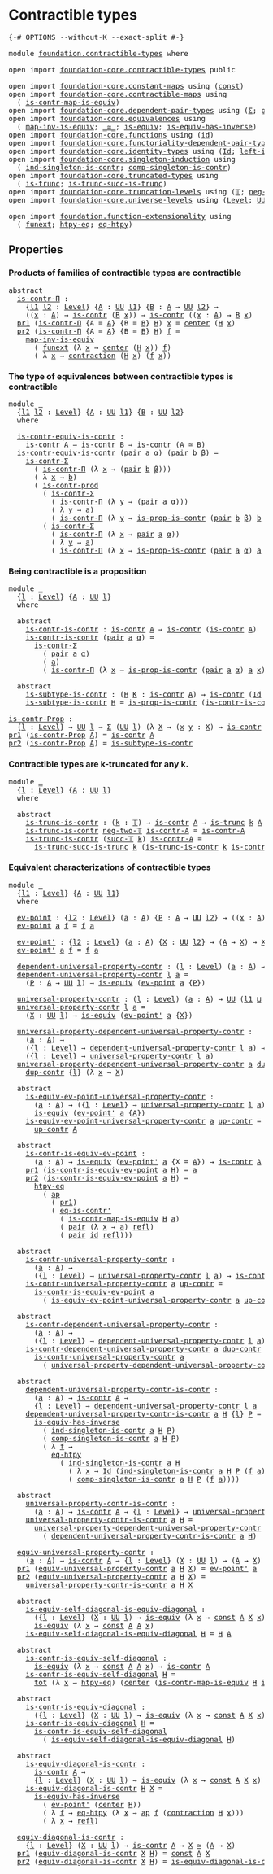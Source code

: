 # Contractible types

<pre class="Agda"><a id="31" class="Symbol">{-#</a> <a id="35" class="Keyword">OPTIONS</a> <a id="43" class="Pragma">--without-K</a> <a id="55" class="Pragma">--exact-split</a> <a id="69" class="Symbol">#-}</a>

<a id="74" class="Keyword">module</a> <a id="81" href="foundation.contractible-types.html" class="Module">foundation.contractible-types</a> <a id="111" class="Keyword">where</a>

<a id="118" class="Keyword">open</a> <a id="123" class="Keyword">import</a> <a id="130" href="foundation-core.contractible-types.html" class="Module">foundation-core.contractible-types</a> <a id="165" class="Keyword">public</a>

<a id="173" class="Keyword">open</a> <a id="178" class="Keyword">import</a> <a id="185" href="foundation-core.constant-maps.html" class="Module">foundation-core.constant-maps</a> <a id="215" class="Keyword">using</a> <a id="221" class="Symbol">(</a><a id="222" href="foundation-core.constant-maps.html#203" class="Function">const</a><a id="227" class="Symbol">)</a>
<a id="229" class="Keyword">open</a> <a id="234" class="Keyword">import</a> <a id="241" href="foundation-core.contractible-maps.html" class="Module">foundation-core.contractible-maps</a> <a id="275" class="Keyword">using</a>
  <a id="283" class="Symbol">(</a> <a id="285" href="foundation-core.contractible-maps.html#3850" class="Function">is-contr-map-is-equiv</a><a id="306" class="Symbol">)</a>
<a id="308" class="Keyword">open</a> <a id="313" class="Keyword">import</a> <a id="320" href="foundation-core.dependent-pair-types.html" class="Module">foundation-core.dependent-pair-types</a> <a id="357" class="Keyword">using</a> <a id="363" class="Symbol">(</a><a id="364" href="foundation-core.dependent-pair-types.html#502" class="Record">Σ</a><a id="365" class="Symbol">;</a> <a id="367" href="foundation-core.dependent-pair-types.html#575" class="InductiveConstructor">pair</a><a id="371" class="Symbol">;</a> <a id="373" href="foundation-core.dependent-pair-types.html#592" class="Field">pr1</a><a id="376" class="Symbol">;</a> <a id="378" href="foundation-core.dependent-pair-types.html#604" class="Field">pr2</a><a id="381" class="Symbol">)</a>
<a id="383" class="Keyword">open</a> <a id="388" class="Keyword">import</a> <a id="395" href="foundation-core.equivalences.html" class="Module">foundation-core.equivalences</a> <a id="424" class="Keyword">using</a>
  <a id="432" class="Symbol">(</a> <a id="434" href="foundation-core.equivalences.html#4173" class="Function">map-inv-is-equiv</a><a id="450" class="Symbol">;</a> <a id="452" href="foundation-core.equivalences.html#1607" class="Function Operator">_≃_</a><a id="455" class="Symbol">;</a> <a id="457" href="foundation-core.equivalences.html#1542" class="Function">is-equiv</a><a id="465" class="Symbol">;</a> <a id="467" href="foundation-core.equivalences.html#2999" class="Function">is-equiv-has-inverse</a><a id="487" class="Symbol">)</a>
<a id="489" class="Keyword">open</a> <a id="494" class="Keyword">import</a> <a id="501" href="foundation-core.functions.html" class="Module">foundation-core.functions</a> <a id="527" class="Keyword">using</a> <a id="533" class="Symbol">(</a><a id="534" href="foundation-core.functions.html#309" class="Function">id</a><a id="536" class="Symbol">)</a>
<a id="538" class="Keyword">open</a> <a id="543" class="Keyword">import</a> <a id="550" href="foundation-core.functoriality-dependent-pair-types.html" class="Module">foundation-core.functoriality-dependent-pair-types</a> <a id="601" class="Keyword">using</a> <a id="607" class="Symbol">(</a><a id="608" href="foundation-core.functoriality-dependent-pair-types.html#1881" class="Function">tot</a><a id="611" class="Symbol">)</a>
<a id="613" class="Keyword">open</a> <a id="618" class="Keyword">import</a> <a id="625" href="foundation-core.identity-types.html" class="Module">foundation-core.identity-types</a> <a id="656" class="Keyword">using</a> <a id="662" class="Symbol">(</a><a id="663" href="foundation-core.identity-types.html#641" class="Datatype">Id</a><a id="665" class="Symbol">;</a> <a id="667" href="foundation-core.identity-types.html#1995" class="Function">left-inv</a><a id="675" class="Symbol">;</a> <a id="677" href="foundation-core.identity-types.html#694" class="InductiveConstructor">refl</a><a id="681" class="Symbol">;</a> <a id="683" href="foundation-core.identity-types.html#2853" class="Function">ap</a><a id="685" class="Symbol">)</a>
<a id="687" class="Keyword">open</a> <a id="692" class="Keyword">import</a> <a id="699" href="foundation-core.singleton-induction.html" class="Module">foundation-core.singleton-induction</a> <a id="735" class="Keyword">using</a>
  <a id="743" class="Symbol">(</a> <a id="745" href="foundation-core.singleton-induction.html#1505" class="Function">ind-singleton-is-contr</a><a id="767" class="Symbol">;</a> <a id="769" href="foundation-core.singleton-induction.html#1760" class="Function">comp-singleton-is-contr</a><a id="792" class="Symbol">)</a>
<a id="794" class="Keyword">open</a> <a id="799" class="Keyword">import</a> <a id="806" href="foundation-core.truncated-types.html" class="Module">foundation-core.truncated-types</a> <a id="838" class="Keyword">using</a>
  <a id="846" class="Symbol">(</a> <a id="848" href="foundation-core.truncated-types.html#1466" class="Function">is-trunc</a><a id="856" class="Symbol">;</a> <a id="858" href="foundation-core.truncated-types.html#2126" class="Function">is-trunc-succ-is-trunc</a><a id="880" class="Symbol">)</a>
<a id="882" class="Keyword">open</a> <a id="887" class="Keyword">import</a> <a id="894" href="foundation-core.truncation-levels.html" class="Module">foundation-core.truncation-levels</a> <a id="928" class="Keyword">using</a> <a id="934" class="Symbol">(</a><a id="935" href="foundation-core.truncation-levels.html#382" class="Datatype">𝕋</a><a id="936" class="Symbol">;</a> <a id="938" href="foundation-core.truncation-levels.html#403" class="InductiveConstructor">neg-two-𝕋</a><a id="947" class="Symbol">;</a> <a id="949" href="foundation-core.truncation-levels.html#419" class="InductiveConstructor">succ-𝕋</a><a id="955" class="Symbol">)</a>
<a id="957" class="Keyword">open</a> <a id="962" class="Keyword">import</a> <a id="969" href="foundation-core.universe-levels.html" class="Module">foundation-core.universe-levels</a> <a id="1001" class="Keyword">using</a> <a id="1007" class="Symbol">(</a><a id="1008" href="Agda.Primitive.html#597" class="Postulate">Level</a><a id="1013" class="Symbol">;</a> <a id="1015" href="foundation-core.universe-levels.html#222" class="Primitive">UU</a><a id="1017" class="Symbol">;</a> <a id="1019" href="Agda.Primitive.html#810" class="Primitive Operator">_⊔_</a><a id="1022" class="Symbol">;</a> <a id="1024" href="Agda.Primitive.html#780" class="Primitive">lsuc</a><a id="1028" class="Symbol">)</a>

<a id="1031" class="Keyword">open</a> <a id="1036" class="Keyword">import</a> <a id="1043" href="foundation.function-extensionality.html" class="Module">foundation.function-extensionality</a> <a id="1078" class="Keyword">using</a>
  <a id="1086" class="Symbol">(</a> <a id="1088" href="foundation.function-extensionality.html#1240" class="Postulate">funext</a><a id="1094" class="Symbol">;</a> <a id="1096" href="foundation.function-extensionality.html#946" class="Function">htpy-eq</a><a id="1103" class="Symbol">;</a> <a id="1105" href="foundation.function-extensionality.html#1446" class="Function">eq-htpy</a><a id="1112" class="Symbol">)</a>
</pre>
## Properties

### Products of families of contractible types are contractible

<pre class="Agda"><a id="1207" class="Keyword">abstract</a>
  <a id="is-contr-Π"></a><a id="1218" href="foundation.contractible-types.html#1218" class="Function">is-contr-Π</a> <a id="1229" class="Symbol">:</a>
    <a id="1235" class="Symbol">{</a><a id="1236" href="foundation.contractible-types.html#1236" class="Bound">l1</a> <a id="1239" href="foundation.contractible-types.html#1239" class="Bound">l2</a> <a id="1242" class="Symbol">:</a> <a id="1244" href="Agda.Primitive.html#597" class="Postulate">Level</a><a id="1249" class="Symbol">}</a> <a id="1251" class="Symbol">{</a><a id="1252" href="foundation.contractible-types.html#1252" class="Bound">A</a> <a id="1254" class="Symbol">:</a> <a id="1256" href="foundation-core.universe-levels.html#222" class="Primitive">UU</a> <a id="1259" href="foundation.contractible-types.html#1236" class="Bound">l1</a><a id="1261" class="Symbol">}</a> <a id="1263" class="Symbol">{</a><a id="1264" href="foundation.contractible-types.html#1264" class="Bound">B</a> <a id="1266" class="Symbol">:</a> <a id="1268" href="foundation.contractible-types.html#1252" class="Bound">A</a> <a id="1270" class="Symbol">→</a> <a id="1272" href="foundation-core.universe-levels.html#222" class="Primitive">UU</a> <a id="1275" href="foundation.contractible-types.html#1239" class="Bound">l2</a><a id="1277" class="Symbol">}</a> <a id="1279" class="Symbol">→</a>
    <a id="1285" class="Symbol">((</a><a id="1287" href="foundation.contractible-types.html#1287" class="Bound">x</a> <a id="1289" class="Symbol">:</a> <a id="1291" href="foundation.contractible-types.html#1252" class="Bound">A</a><a id="1292" class="Symbol">)</a> <a id="1294" class="Symbol">→</a> <a id="1296" href="foundation-core.contractible-types.html#925" class="Function">is-contr</a> <a id="1305" class="Symbol">(</a><a id="1306" href="foundation.contractible-types.html#1264" class="Bound">B</a> <a id="1308" href="foundation.contractible-types.html#1287" class="Bound">x</a><a id="1309" class="Symbol">))</a> <a id="1312" class="Symbol">→</a> <a id="1314" href="foundation-core.contractible-types.html#925" class="Function">is-contr</a> <a id="1323" class="Symbol">((</a><a id="1325" href="foundation.contractible-types.html#1325" class="Bound">x</a> <a id="1327" class="Symbol">:</a> <a id="1329" href="foundation.contractible-types.html#1252" class="Bound">A</a><a id="1330" class="Symbol">)</a> <a id="1332" class="Symbol">→</a> <a id="1334" href="foundation.contractible-types.html#1264" class="Bound">B</a> <a id="1336" href="foundation.contractible-types.html#1325" class="Bound">x</a><a id="1337" class="Symbol">)</a>
  <a id="1341" href="foundation-core.dependent-pair-types.html#592" class="Field">pr1</a> <a id="1345" class="Symbol">(</a><a id="1346" href="foundation.contractible-types.html#1218" class="Function">is-contr-Π</a> <a id="1357" class="Symbol">{</a><a id="1358" class="Argument">A</a> <a id="1360" class="Symbol">=</a> <a id="1362" href="foundation.contractible-types.html#1362" class="Bound">A</a><a id="1363" class="Symbol">}</a> <a id="1365" class="Symbol">{</a><a id="1366" class="Argument">B</a> <a id="1368" class="Symbol">=</a> <a id="1370" href="foundation.contractible-types.html#1370" class="Bound">B</a><a id="1371" class="Symbol">}</a> <a id="1373" href="foundation.contractible-types.html#1373" class="Bound">H</a><a id="1374" class="Symbol">)</a> <a id="1376" href="foundation.contractible-types.html#1376" class="Bound">x</a> <a id="1378" class="Symbol">=</a> <a id="1380" href="foundation-core.contractible-types.html#1018" class="Function">center</a> <a id="1387" class="Symbol">(</a><a id="1388" href="foundation.contractible-types.html#1373" class="Bound">H</a> <a id="1390" href="foundation.contractible-types.html#1376" class="Bound">x</a><a id="1391" class="Symbol">)</a>
  <a id="1395" href="foundation-core.dependent-pair-types.html#604" class="Field">pr2</a> <a id="1399" class="Symbol">(</a><a id="1400" href="foundation.contractible-types.html#1218" class="Function">is-contr-Π</a> <a id="1411" class="Symbol">{</a><a id="1412" class="Argument">A</a> <a id="1414" class="Symbol">=</a> <a id="1416" href="foundation.contractible-types.html#1416" class="Bound">A</a><a id="1417" class="Symbol">}</a> <a id="1419" class="Symbol">{</a><a id="1420" class="Argument">B</a> <a id="1422" class="Symbol">=</a> <a id="1424" href="foundation.contractible-types.html#1424" class="Bound">B</a><a id="1425" class="Symbol">}</a> <a id="1427" href="foundation.contractible-types.html#1427" class="Bound">H</a><a id="1428" class="Symbol">)</a> <a id="1430" href="foundation.contractible-types.html#1430" class="Bound">f</a> <a id="1432" class="Symbol">=</a>
    <a id="1438" href="foundation-core.equivalences.html#4173" class="Function">map-inv-is-equiv</a>
      <a id="1461" class="Symbol">(</a> <a id="1463" href="foundation.function-extensionality.html#1240" class="Postulate">funext</a> <a id="1470" class="Symbol">(λ</a> <a id="1473" href="foundation.contractible-types.html#1473" class="Bound">x</a> <a id="1475" class="Symbol">→</a> <a id="1477" href="foundation-core.contractible-types.html#1018" class="Function">center</a> <a id="1484" class="Symbol">(</a><a id="1485" href="foundation.contractible-types.html#1427" class="Bound">H</a> <a id="1487" href="foundation.contractible-types.html#1473" class="Bound">x</a><a id="1488" class="Symbol">))</a> <a id="1491" href="foundation.contractible-types.html#1430" class="Bound">f</a><a id="1492" class="Symbol">)</a>
      <a id="1500" class="Symbol">(</a> <a id="1502" class="Symbol">λ</a> <a id="1504" href="foundation.contractible-types.html#1504" class="Bound">x</a> <a id="1506" class="Symbol">→</a> <a id="1508" href="foundation-core.contractible-types.html#1360" class="Function">contraction</a> <a id="1520" class="Symbol">(</a><a id="1521" href="foundation.contractible-types.html#1427" class="Bound">H</a> <a id="1523" href="foundation.contractible-types.html#1504" class="Bound">x</a><a id="1524" class="Symbol">)</a> <a id="1526" class="Symbol">(</a><a id="1527" href="foundation.contractible-types.html#1430" class="Bound">f</a> <a id="1529" href="foundation.contractible-types.html#1504" class="Bound">x</a><a id="1530" class="Symbol">))</a>
</pre>
### The type of equivalences between contractible types is contractible

<pre class="Agda"><a id="1619" class="Keyword">module</a> <a id="1626" href="foundation.contractible-types.html#1626" class="Module">_</a>
  <a id="1630" class="Symbol">{</a><a id="1631" href="foundation.contractible-types.html#1631" class="Bound">l1</a> <a id="1634" href="foundation.contractible-types.html#1634" class="Bound">l2</a> <a id="1637" class="Symbol">:</a> <a id="1639" href="Agda.Primitive.html#597" class="Postulate">Level</a><a id="1644" class="Symbol">}</a> <a id="1646" class="Symbol">{</a><a id="1647" href="foundation.contractible-types.html#1647" class="Bound">A</a> <a id="1649" class="Symbol">:</a> <a id="1651" href="foundation-core.universe-levels.html#222" class="Primitive">UU</a> <a id="1654" href="foundation.contractible-types.html#1631" class="Bound">l1</a><a id="1656" class="Symbol">}</a> <a id="1658" class="Symbol">{</a><a id="1659" href="foundation.contractible-types.html#1659" class="Bound">B</a> <a id="1661" class="Symbol">:</a> <a id="1663" href="foundation-core.universe-levels.html#222" class="Primitive">UU</a> <a id="1666" href="foundation.contractible-types.html#1634" class="Bound">l2</a><a id="1668" class="Symbol">}</a>
  <a id="1672" class="Keyword">where</a>

  <a id="1681" href="foundation.contractible-types.html#1681" class="Function">is-contr-equiv-is-contr</a> <a id="1705" class="Symbol">:</a>
    <a id="1711" href="foundation-core.contractible-types.html#925" class="Function">is-contr</a> <a id="1720" href="foundation.contractible-types.html#1647" class="Bound">A</a> <a id="1722" class="Symbol">→</a> <a id="1724" href="foundation-core.contractible-types.html#925" class="Function">is-contr</a> <a id="1733" href="foundation.contractible-types.html#1659" class="Bound">B</a> <a id="1735" class="Symbol">→</a> <a id="1737" href="foundation-core.contractible-types.html#925" class="Function">is-contr</a> <a id="1746" class="Symbol">(</a><a id="1747" href="foundation.contractible-types.html#1647" class="Bound">A</a> <a id="1749" href="foundation-core.equivalences.html#1607" class="Function Operator">≃</a> <a id="1751" href="foundation.contractible-types.html#1659" class="Bound">B</a><a id="1752" class="Symbol">)</a>
  <a id="1756" href="foundation.contractible-types.html#1681" class="Function">is-contr-equiv-is-contr</a> <a id="1780" class="Symbol">(</a><a id="1781" href="foundation-core.dependent-pair-types.html#575" class="InductiveConstructor">pair</a> <a id="1786" href="foundation.contractible-types.html#1786" class="Bound">a</a> <a id="1788" href="foundation.contractible-types.html#1788" class="Bound">α</a><a id="1789" class="Symbol">)</a> <a id="1791" class="Symbol">(</a><a id="1792" href="foundation-core.dependent-pair-types.html#575" class="InductiveConstructor">pair</a> <a id="1797" href="foundation.contractible-types.html#1797" class="Bound">b</a> <a id="1799" href="foundation.contractible-types.html#1799" class="Bound">β</a><a id="1800" class="Symbol">)</a> <a id="1802" class="Symbol">=</a>
    <a id="1808" href="foundation-core.contractible-types.html#6185" class="Function">is-contr-Σ</a>
      <a id="1825" class="Symbol">(</a> <a id="1827" href="foundation.contractible-types.html#1218" class="Function">is-contr-Π</a> <a id="1838" class="Symbol">(λ</a> <a id="1841" href="foundation.contractible-types.html#1841" class="Bound">x</a> <a id="1843" class="Symbol">→</a> <a id="1845" class="Symbol">(</a><a id="1846" href="foundation-core.dependent-pair-types.html#575" class="InductiveConstructor">pair</a> <a id="1851" href="foundation.contractible-types.html#1797" class="Bound">b</a> <a id="1853" href="foundation.contractible-types.html#1799" class="Bound">β</a><a id="1854" class="Symbol">)))</a>
      <a id="1864" class="Symbol">(</a> <a id="1866" class="Symbol">λ</a> <a id="1868" href="foundation.contractible-types.html#1868" class="Bound">x</a> <a id="1870" class="Symbol">→</a> <a id="1872" href="foundation.contractible-types.html#1797" class="Bound">b</a><a id="1873" class="Symbol">)</a>
      <a id="1881" class="Symbol">(</a> <a id="1883" href="foundation-core.contractible-types.html#5420" class="Function">is-contr-prod</a>
        <a id="1905" class="Symbol">(</a> <a id="1907" href="foundation-core.contractible-types.html#6185" class="Function">is-contr-Σ</a>
          <a id="1928" class="Symbol">(</a> <a id="1930" href="foundation.contractible-types.html#1218" class="Function">is-contr-Π</a> <a id="1941" class="Symbol">(λ</a> <a id="1944" href="foundation.contractible-types.html#1944" class="Bound">y</a> <a id="1946" class="Symbol">→</a> <a id="1948" class="Symbol">(</a><a id="1949" href="foundation-core.dependent-pair-types.html#575" class="InductiveConstructor">pair</a> <a id="1954" href="foundation.contractible-types.html#1786" class="Bound">a</a> <a id="1956" href="foundation.contractible-types.html#1788" class="Bound">α</a><a id="1957" class="Symbol">)))</a>
          <a id="1971" class="Symbol">(</a> <a id="1973" class="Symbol">λ</a> <a id="1975" href="foundation.contractible-types.html#1975" class="Bound">y</a> <a id="1977" class="Symbol">→</a> <a id="1979" href="foundation.contractible-types.html#1786" class="Bound">a</a><a id="1980" class="Symbol">)</a>
          <a id="1992" class="Symbol">(</a> <a id="1994" href="foundation.contractible-types.html#1218" class="Function">is-contr-Π</a> <a id="2005" class="Symbol">(λ</a> <a id="2008" href="foundation.contractible-types.html#2008" class="Bound">y</a> <a id="2010" class="Symbol">→</a> <a id="2012" href="foundation-core.contractible-types.html#6546" class="Function">is-prop-is-contr</a> <a id="2029" class="Symbol">(</a><a id="2030" href="foundation-core.dependent-pair-types.html#575" class="InductiveConstructor">pair</a> <a id="2035" href="foundation.contractible-types.html#1797" class="Bound">b</a> <a id="2037" href="foundation.contractible-types.html#1799" class="Bound">β</a><a id="2038" class="Symbol">)</a> <a id="2040" href="foundation.contractible-types.html#1797" class="Bound">b</a> <a id="2042" href="foundation.contractible-types.html#2008" class="Bound">y</a><a id="2043" class="Symbol">)))</a>
        <a id="2055" class="Symbol">(</a> <a id="2057" href="foundation-core.contractible-types.html#6185" class="Function">is-contr-Σ</a>
          <a id="2078" class="Symbol">(</a> <a id="2080" href="foundation.contractible-types.html#1218" class="Function">is-contr-Π</a> <a id="2091" class="Symbol">(λ</a> <a id="2094" href="foundation.contractible-types.html#2094" class="Bound">x</a> <a id="2096" class="Symbol">→</a> <a id="2098" href="foundation-core.dependent-pair-types.html#575" class="InductiveConstructor">pair</a> <a id="2103" href="foundation.contractible-types.html#1786" class="Bound">a</a> <a id="2105" href="foundation.contractible-types.html#1788" class="Bound">α</a><a id="2106" class="Symbol">))</a>
          <a id="2119" class="Symbol">(</a> <a id="2121" class="Symbol">λ</a> <a id="2123" href="foundation.contractible-types.html#2123" class="Bound">y</a> <a id="2125" class="Symbol">→</a> <a id="2127" href="foundation.contractible-types.html#1786" class="Bound">a</a><a id="2128" class="Symbol">)</a>
          <a id="2140" class="Symbol">(</a> <a id="2142" href="foundation.contractible-types.html#1218" class="Function">is-contr-Π</a> <a id="2153" class="Symbol">(λ</a> <a id="2156" href="foundation.contractible-types.html#2156" class="Bound">x</a> <a id="2158" class="Symbol">→</a> <a id="2160" href="foundation-core.contractible-types.html#6546" class="Function">is-prop-is-contr</a> <a id="2177" class="Symbol">(</a><a id="2178" href="foundation-core.dependent-pair-types.html#575" class="InductiveConstructor">pair</a> <a id="2183" href="foundation.contractible-types.html#1786" class="Bound">a</a> <a id="2185" href="foundation.contractible-types.html#1788" class="Bound">α</a><a id="2186" class="Symbol">)</a> <a id="2188" href="foundation.contractible-types.html#1786" class="Bound">a</a> <a id="2190" href="foundation.contractible-types.html#2156" class="Bound">x</a><a id="2191" class="Symbol">))))</a>
</pre>
### Being contractible is a proposition

<pre class="Agda"><a id="2250" class="Keyword">module</a> <a id="2257" href="foundation.contractible-types.html#2257" class="Module">_</a>
  <a id="2261" class="Symbol">{</a><a id="2262" href="foundation.contractible-types.html#2262" class="Bound">l</a> <a id="2264" class="Symbol">:</a> <a id="2266" href="Agda.Primitive.html#597" class="Postulate">Level</a><a id="2271" class="Symbol">}</a> <a id="2273" class="Symbol">{</a><a id="2274" href="foundation.contractible-types.html#2274" class="Bound">A</a> <a id="2276" class="Symbol">:</a> <a id="2278" href="foundation-core.universe-levels.html#222" class="Primitive">UU</a> <a id="2281" href="foundation.contractible-types.html#2262" class="Bound">l</a><a id="2282" class="Symbol">}</a>
  <a id="2286" class="Keyword">where</a>
  
  <a id="2297" class="Keyword">abstract</a>
    <a id="2310" href="foundation.contractible-types.html#2310" class="Function">is-contr-is-contr</a> <a id="2328" class="Symbol">:</a> <a id="2330" href="foundation-core.contractible-types.html#925" class="Function">is-contr</a> <a id="2339" href="foundation.contractible-types.html#2274" class="Bound">A</a> <a id="2341" class="Symbol">→</a> <a id="2343" href="foundation-core.contractible-types.html#925" class="Function">is-contr</a> <a id="2352" class="Symbol">(</a><a id="2353" href="foundation-core.contractible-types.html#925" class="Function">is-contr</a> <a id="2362" href="foundation.contractible-types.html#2274" class="Bound">A</a><a id="2363" class="Symbol">)</a>
    <a id="2369" href="foundation.contractible-types.html#2310" class="Function">is-contr-is-contr</a> <a id="2387" class="Symbol">(</a><a id="2388" href="foundation-core.dependent-pair-types.html#575" class="InductiveConstructor">pair</a> <a id="2393" href="foundation.contractible-types.html#2393" class="Bound">a</a> <a id="2395" href="foundation.contractible-types.html#2395" class="Bound">α</a><a id="2396" class="Symbol">)</a> <a id="2398" class="Symbol">=</a>
      <a id="2406" href="foundation-core.contractible-types.html#6185" class="Function">is-contr-Σ</a>
        <a id="2425" class="Symbol">(</a> <a id="2427" href="foundation-core.dependent-pair-types.html#575" class="InductiveConstructor">pair</a> <a id="2432" href="foundation.contractible-types.html#2393" class="Bound">a</a> <a id="2434" href="foundation.contractible-types.html#2395" class="Bound">α</a><a id="2435" class="Symbol">)</a>
        <a id="2445" class="Symbol">(</a> <a id="2447" href="foundation.contractible-types.html#2393" class="Bound">a</a><a id="2448" class="Symbol">)</a>
        <a id="2458" class="Symbol">(</a> <a id="2460" href="foundation.contractible-types.html#1218" class="Function">is-contr-Π</a> <a id="2471" class="Symbol">(λ</a> <a id="2474" href="foundation.contractible-types.html#2474" class="Bound">x</a> <a id="2476" class="Symbol">→</a> <a id="2478" href="foundation-core.contractible-types.html#6546" class="Function">is-prop-is-contr</a> <a id="2495" class="Symbol">(</a><a id="2496" href="foundation-core.dependent-pair-types.html#575" class="InductiveConstructor">pair</a> <a id="2501" href="foundation.contractible-types.html#2393" class="Bound">a</a> <a id="2503" href="foundation.contractible-types.html#2395" class="Bound">α</a><a id="2504" class="Symbol">)</a> <a id="2506" href="foundation.contractible-types.html#2393" class="Bound">a</a> <a id="2508" href="foundation.contractible-types.html#2474" class="Bound">x</a><a id="2509" class="Symbol">))</a>

  <a id="2515" class="Keyword">abstract</a>
    <a id="2528" href="foundation.contractible-types.html#2528" class="Function">is-subtype-is-contr</a> <a id="2548" class="Symbol">:</a> <a id="2550" class="Symbol">(</a><a id="2551" href="foundation.contractible-types.html#2551" class="Bound">H</a> <a id="2553" href="foundation.contractible-types.html#2553" class="Bound">K</a> <a id="2555" class="Symbol">:</a> <a id="2557" href="foundation-core.contractible-types.html#925" class="Function">is-contr</a> <a id="2566" href="foundation.contractible-types.html#2274" class="Bound">A</a><a id="2567" class="Symbol">)</a> <a id="2569" class="Symbol">→</a> <a id="2571" href="foundation-core.contractible-types.html#925" class="Function">is-contr</a> <a id="2580" class="Symbol">(</a><a id="2581" href="foundation-core.identity-types.html#641" class="Datatype">Id</a> <a id="2584" href="foundation.contractible-types.html#2551" class="Bound">H</a> <a id="2586" href="foundation.contractible-types.html#2553" class="Bound">K</a><a id="2587" class="Symbol">)</a>
    <a id="2593" href="foundation.contractible-types.html#2528" class="Function">is-subtype-is-contr</a> <a id="2613" href="foundation.contractible-types.html#2613" class="Bound">H</a> <a id="2615" class="Symbol">=</a> <a id="2617" href="foundation-core.contractible-types.html#6546" class="Function">is-prop-is-contr</a> <a id="2634" class="Symbol">(</a><a id="2635" href="foundation.contractible-types.html#2310" class="Function">is-contr-is-contr</a> <a id="2653" href="foundation.contractible-types.html#2613" class="Bound">H</a><a id="2654" class="Symbol">)</a> <a id="2656" href="foundation.contractible-types.html#2613" class="Bound">H</a>

<a id="is-contr-Prop"></a><a id="2659" href="foundation.contractible-types.html#2659" class="Function">is-contr-Prop</a> <a id="2673" class="Symbol">:</a>
  <a id="2677" class="Symbol">{</a><a id="2678" href="foundation.contractible-types.html#2678" class="Bound">l</a> <a id="2680" class="Symbol">:</a> <a id="2682" href="Agda.Primitive.html#597" class="Postulate">Level</a><a id="2687" class="Symbol">}</a> <a id="2689" class="Symbol">→</a> <a id="2691" href="foundation-core.universe-levels.html#222" class="Primitive">UU</a> <a id="2694" href="foundation.contractible-types.html#2678" class="Bound">l</a> <a id="2696" class="Symbol">→</a> <a id="2698" href="foundation-core.dependent-pair-types.html#502" class="Record">Σ</a> <a id="2700" class="Symbol">(</a><a id="2701" href="foundation-core.universe-levels.html#222" class="Primitive">UU</a> <a id="2704" href="foundation.contractible-types.html#2678" class="Bound">l</a><a id="2705" class="Symbol">)</a> <a id="2707" class="Symbol">(λ</a> <a id="2710" href="foundation.contractible-types.html#2710" class="Bound">X</a> <a id="2712" class="Symbol">→</a> <a id="2714" class="Symbol">(</a><a id="2715" href="foundation.contractible-types.html#2715" class="Bound">x</a> <a id="2717" href="foundation.contractible-types.html#2717" class="Bound">y</a> <a id="2719" class="Symbol">:</a> <a id="2721" href="foundation.contractible-types.html#2710" class="Bound">X</a><a id="2722" class="Symbol">)</a> <a id="2724" class="Symbol">→</a> <a id="2726" href="foundation-core.contractible-types.html#925" class="Function">is-contr</a> <a id="2735" class="Symbol">(</a><a id="2736" href="foundation-core.identity-types.html#641" class="Datatype">Id</a> <a id="2739" href="foundation.contractible-types.html#2715" class="Bound">x</a> <a id="2741" href="foundation.contractible-types.html#2717" class="Bound">y</a><a id="2742" class="Symbol">))</a>
<a id="2745" href="foundation-core.dependent-pair-types.html#592" class="Field">pr1</a> <a id="2749" class="Symbol">(</a><a id="2750" href="foundation.contractible-types.html#2659" class="Function">is-contr-Prop</a> <a id="2764" href="foundation.contractible-types.html#2764" class="Bound">A</a><a id="2765" class="Symbol">)</a> <a id="2767" class="Symbol">=</a> <a id="2769" href="foundation-core.contractible-types.html#925" class="Function">is-contr</a> <a id="2778" href="foundation.contractible-types.html#2764" class="Bound">A</a>
<a id="2780" href="foundation-core.dependent-pair-types.html#604" class="Field">pr2</a> <a id="2784" class="Symbol">(</a><a id="2785" href="foundation.contractible-types.html#2659" class="Function">is-contr-Prop</a> <a id="2799" href="foundation.contractible-types.html#2799" class="Bound">A</a><a id="2800" class="Symbol">)</a> <a id="2802" class="Symbol">=</a> <a id="2804" href="foundation.contractible-types.html#2528" class="Function">is-subtype-is-contr</a>
</pre>
### Contractible types are k-truncated for any k.

<pre class="Agda"><a id="2888" class="Keyword">module</a> <a id="2895" href="foundation.contractible-types.html#2895" class="Module">_</a>
  <a id="2899" class="Symbol">{</a><a id="2900" href="foundation.contractible-types.html#2900" class="Bound">l</a> <a id="2902" class="Symbol">:</a> <a id="2904" href="Agda.Primitive.html#597" class="Postulate">Level</a><a id="2909" class="Symbol">}</a> <a id="2911" class="Symbol">{</a><a id="2912" href="foundation.contractible-types.html#2912" class="Bound">A</a> <a id="2914" class="Symbol">:</a> <a id="2916" href="foundation-core.universe-levels.html#222" class="Primitive">UU</a> <a id="2919" href="foundation.contractible-types.html#2900" class="Bound">l</a><a id="2920" class="Symbol">}</a>
  <a id="2924" class="Keyword">where</a>
  
  <a id="2935" class="Keyword">abstract</a>
    <a id="2948" href="foundation.contractible-types.html#2948" class="Function">is-trunc-is-contr</a> <a id="2966" class="Symbol">:</a> <a id="2968" class="Symbol">(</a><a id="2969" href="foundation.contractible-types.html#2969" class="Bound">k</a> <a id="2971" class="Symbol">:</a> <a id="2973" href="foundation-core.truncation-levels.html#382" class="Datatype">𝕋</a><a id="2974" class="Symbol">)</a> <a id="2976" class="Symbol">→</a> <a id="2978" href="foundation-core.contractible-types.html#925" class="Function">is-contr</a> <a id="2987" href="foundation.contractible-types.html#2912" class="Bound">A</a> <a id="2989" class="Symbol">→</a> <a id="2991" href="foundation-core.truncated-types.html#1466" class="Function">is-trunc</a> <a id="3000" href="foundation.contractible-types.html#2969" class="Bound">k</a> <a id="3002" href="foundation.contractible-types.html#2912" class="Bound">A</a>
    <a id="3008" href="foundation.contractible-types.html#2948" class="Function">is-trunc-is-contr</a> <a id="3026" href="foundation-core.truncation-levels.html#403" class="InductiveConstructor">neg-two-𝕋</a> <a id="3036" href="foundation.contractible-types.html#3036" class="Bound">is-contr-A</a> <a id="3047" class="Symbol">=</a> <a id="3049" href="foundation.contractible-types.html#3036" class="Bound">is-contr-A</a>
    <a id="3064" href="foundation.contractible-types.html#2948" class="Function">is-trunc-is-contr</a> <a id="3082" class="Symbol">(</a><a id="3083" href="foundation-core.truncation-levels.html#419" class="InductiveConstructor">succ-𝕋</a> <a id="3090" href="foundation.contractible-types.html#3090" class="Bound">k</a><a id="3091" class="Symbol">)</a> <a id="3093" href="foundation.contractible-types.html#3093" class="Bound">is-contr-A</a> <a id="3104" class="Symbol">=</a>
      <a id="3112" href="foundation-core.truncated-types.html#2126" class="Function">is-trunc-succ-is-trunc</a> <a id="3135" href="foundation.contractible-types.html#3090" class="Bound">k</a> <a id="3137" class="Symbol">(</a><a id="3138" href="foundation.contractible-types.html#2948" class="Function">is-trunc-is-contr</a> <a id="3156" href="foundation.contractible-types.html#3090" class="Bound">k</a> <a id="3158" href="foundation.contractible-types.html#3093" class="Bound">is-contr-A</a><a id="3168" class="Symbol">)</a>
</pre>
### Equivalent characterizations of contractible types

<pre class="Agda"><a id="3239" class="Keyword">module</a> <a id="3246" href="foundation.contractible-types.html#3246" class="Module">_</a>
  <a id="3250" class="Symbol">{</a><a id="3251" href="foundation.contractible-types.html#3251" class="Bound">l1</a> <a id="3254" class="Symbol">:</a> <a id="3256" href="Agda.Primitive.html#597" class="Postulate">Level</a><a id="3261" class="Symbol">}</a> <a id="3263" class="Symbol">{</a><a id="3264" href="foundation.contractible-types.html#3264" class="Bound">A</a> <a id="3266" class="Symbol">:</a> <a id="3268" href="foundation-core.universe-levels.html#222" class="Primitive">UU</a> <a id="3271" href="foundation.contractible-types.html#3251" class="Bound">l1</a><a id="3273" class="Symbol">}</a>
  <a id="3277" class="Keyword">where</a>

  <a id="3286" href="foundation.contractible-types.html#3286" class="Function">ev-point</a> <a id="3295" class="Symbol">:</a> <a id="3297" class="Symbol">{</a><a id="3298" href="foundation.contractible-types.html#3298" class="Bound">l2</a> <a id="3301" class="Symbol">:</a> <a id="3303" href="Agda.Primitive.html#597" class="Postulate">Level</a><a id="3308" class="Symbol">}</a> <a id="3310" class="Symbol">(</a><a id="3311" href="foundation.contractible-types.html#3311" class="Bound">a</a> <a id="3313" class="Symbol">:</a> <a id="3315" href="foundation.contractible-types.html#3264" class="Bound">A</a><a id="3316" class="Symbol">)</a> <a id="3318" class="Symbol">{</a><a id="3319" href="foundation.contractible-types.html#3319" class="Bound">P</a> <a id="3321" class="Symbol">:</a> <a id="3323" href="foundation.contractible-types.html#3264" class="Bound">A</a> <a id="3325" class="Symbol">→</a> <a id="3327" href="foundation-core.universe-levels.html#222" class="Primitive">UU</a> <a id="3330" href="foundation.contractible-types.html#3298" class="Bound">l2</a><a id="3332" class="Symbol">}</a> <a id="3334" class="Symbol">→</a> <a id="3336" class="Symbol">((</a><a id="3338" href="foundation.contractible-types.html#3338" class="Bound">x</a> <a id="3340" class="Symbol">:</a> <a id="3342" href="foundation.contractible-types.html#3264" class="Bound">A</a><a id="3343" class="Symbol">)</a> <a id="3345" class="Symbol">→</a> <a id="3347" href="foundation.contractible-types.html#3319" class="Bound">P</a> <a id="3349" href="foundation.contractible-types.html#3338" class="Bound">x</a><a id="3350" class="Symbol">)</a> <a id="3352" class="Symbol">→</a> <a id="3354" href="foundation.contractible-types.html#3319" class="Bound">P</a> <a id="3356" href="foundation.contractible-types.html#3311" class="Bound">a</a>
  <a id="3360" href="foundation.contractible-types.html#3286" class="Function">ev-point</a> <a id="3369" href="foundation.contractible-types.html#3369" class="Bound">a</a> <a id="3371" href="foundation.contractible-types.html#3371" class="Bound">f</a> <a id="3373" class="Symbol">=</a> <a id="3375" href="foundation.contractible-types.html#3371" class="Bound">f</a> <a id="3377" href="foundation.contractible-types.html#3369" class="Bound">a</a>

  <a id="3382" href="foundation.contractible-types.html#3382" class="Function">ev-point&#39;</a> <a id="3392" class="Symbol">:</a> <a id="3394" class="Symbol">{</a><a id="3395" href="foundation.contractible-types.html#3395" class="Bound">l2</a> <a id="3398" class="Symbol">:</a> <a id="3400" href="Agda.Primitive.html#597" class="Postulate">Level</a><a id="3405" class="Symbol">}</a> <a id="3407" class="Symbol">(</a><a id="3408" href="foundation.contractible-types.html#3408" class="Bound">a</a> <a id="3410" class="Symbol">:</a> <a id="3412" href="foundation.contractible-types.html#3264" class="Bound">A</a><a id="3413" class="Symbol">)</a> <a id="3415" class="Symbol">{</a><a id="3416" href="foundation.contractible-types.html#3416" class="Bound">X</a> <a id="3418" class="Symbol">:</a> <a id="3420" href="foundation-core.universe-levels.html#222" class="Primitive">UU</a> <a id="3423" href="foundation.contractible-types.html#3395" class="Bound">l2</a><a id="3425" class="Symbol">}</a> <a id="3427" class="Symbol">→</a> <a id="3429" class="Symbol">(</a><a id="3430" href="foundation.contractible-types.html#3264" class="Bound">A</a> <a id="3432" class="Symbol">→</a> <a id="3434" href="foundation.contractible-types.html#3416" class="Bound">X</a><a id="3435" class="Symbol">)</a> <a id="3437" class="Symbol">→</a> <a id="3439" href="foundation.contractible-types.html#3416" class="Bound">X</a>
  <a id="3443" href="foundation.contractible-types.html#3382" class="Function">ev-point&#39;</a> <a id="3453" href="foundation.contractible-types.html#3453" class="Bound">a</a> <a id="3455" href="foundation.contractible-types.html#3455" class="Bound">f</a> <a id="3457" class="Symbol">=</a> <a id="3459" href="foundation.contractible-types.html#3455" class="Bound">f</a> <a id="3461" href="foundation.contractible-types.html#3453" class="Bound">a</a>

  <a id="3466" href="foundation.contractible-types.html#3466" class="Function">dependent-universal-property-contr</a> <a id="3501" class="Symbol">:</a> <a id="3503" class="Symbol">(</a><a id="3504" href="foundation.contractible-types.html#3504" class="Bound">l</a> <a id="3506" class="Symbol">:</a> <a id="3508" href="Agda.Primitive.html#597" class="Postulate">Level</a><a id="3513" class="Symbol">)</a> <a id="3515" class="Symbol">(</a><a id="3516" href="foundation.contractible-types.html#3516" class="Bound">a</a> <a id="3518" class="Symbol">:</a> <a id="3520" href="foundation.contractible-types.html#3264" class="Bound">A</a><a id="3521" class="Symbol">)</a> <a id="3523" class="Symbol">→</a> <a id="3525" href="foundation-core.universe-levels.html#222" class="Primitive">UU</a> <a id="3528" class="Symbol">(</a><a id="3529" href="foundation.contractible-types.html#3251" class="Bound">l1</a> <a id="3532" href="Agda.Primitive.html#810" class="Primitive Operator">⊔</a> <a id="3534" href="Agda.Primitive.html#780" class="Primitive">lsuc</a> <a id="3539" href="foundation.contractible-types.html#3504" class="Bound">l</a><a id="3540" class="Symbol">)</a>
  <a id="3544" href="foundation.contractible-types.html#3466" class="Function">dependent-universal-property-contr</a> <a id="3579" href="foundation.contractible-types.html#3579" class="Bound">l</a> <a id="3581" href="foundation.contractible-types.html#3581" class="Bound">a</a> <a id="3583" class="Symbol">=</a>
    <a id="3589" class="Symbol">(</a><a id="3590" href="foundation.contractible-types.html#3590" class="Bound">P</a> <a id="3592" class="Symbol">:</a> <a id="3594" href="foundation.contractible-types.html#3264" class="Bound">A</a> <a id="3596" class="Symbol">→</a> <a id="3598" href="foundation-core.universe-levels.html#222" class="Primitive">UU</a> <a id="3601" href="foundation.contractible-types.html#3579" class="Bound">l</a><a id="3602" class="Symbol">)</a> <a id="3604" class="Symbol">→</a> <a id="3606" href="foundation-core.equivalences.html#1542" class="Function">is-equiv</a> <a id="3615" class="Symbol">(</a><a id="3616" href="foundation.contractible-types.html#3286" class="Function">ev-point</a> <a id="3625" href="foundation.contractible-types.html#3581" class="Bound">a</a> <a id="3627" class="Symbol">{</a><a id="3628" href="foundation.contractible-types.html#3590" class="Bound">P</a><a id="3629" class="Symbol">})</a>

  <a id="3635" href="foundation.contractible-types.html#3635" class="Function">universal-property-contr</a> <a id="3660" class="Symbol">:</a> <a id="3662" class="Symbol">(</a><a id="3663" href="foundation.contractible-types.html#3663" class="Bound">l</a> <a id="3665" class="Symbol">:</a> <a id="3667" href="Agda.Primitive.html#597" class="Postulate">Level</a><a id="3672" class="Symbol">)</a> <a id="3674" class="Symbol">(</a><a id="3675" href="foundation.contractible-types.html#3675" class="Bound">a</a> <a id="3677" class="Symbol">:</a> <a id="3679" href="foundation.contractible-types.html#3264" class="Bound">A</a><a id="3680" class="Symbol">)</a> <a id="3682" class="Symbol">→</a> <a id="3684" href="foundation-core.universe-levels.html#222" class="Primitive">UU</a> <a id="3687" class="Symbol">(</a><a id="3688" href="foundation.contractible-types.html#3251" class="Bound">l1</a> <a id="3691" href="Agda.Primitive.html#810" class="Primitive Operator">⊔</a> <a id="3693" href="Agda.Primitive.html#780" class="Primitive">lsuc</a> <a id="3698" href="foundation.contractible-types.html#3663" class="Bound">l</a><a id="3699" class="Symbol">)</a>
  <a id="3703" href="foundation.contractible-types.html#3635" class="Function">universal-property-contr</a> <a id="3728" href="foundation.contractible-types.html#3728" class="Bound">l</a> <a id="3730" href="foundation.contractible-types.html#3730" class="Bound">a</a> <a id="3732" class="Symbol">=</a>
    <a id="3738" class="Symbol">(</a><a id="3739" href="foundation.contractible-types.html#3739" class="Bound">X</a> <a id="3741" class="Symbol">:</a> <a id="3743" href="foundation-core.universe-levels.html#222" class="Primitive">UU</a> <a id="3746" href="foundation.contractible-types.html#3728" class="Bound">l</a><a id="3747" class="Symbol">)</a> <a id="3749" class="Symbol">→</a> <a id="3751" href="foundation-core.equivalences.html#1542" class="Function">is-equiv</a> <a id="3760" class="Symbol">(</a><a id="3761" href="foundation.contractible-types.html#3382" class="Function">ev-point&#39;</a> <a id="3771" href="foundation.contractible-types.html#3730" class="Bound">a</a> <a id="3773" class="Symbol">{</a><a id="3774" href="foundation.contractible-types.html#3739" class="Bound">X</a><a id="3775" class="Symbol">})</a>

  <a id="3781" href="foundation.contractible-types.html#3781" class="Function">universal-property-dependent-universal-property-contr</a> <a id="3835" class="Symbol">:</a>
    <a id="3841" class="Symbol">(</a><a id="3842" href="foundation.contractible-types.html#3842" class="Bound">a</a> <a id="3844" class="Symbol">:</a> <a id="3846" href="foundation.contractible-types.html#3264" class="Bound">A</a><a id="3847" class="Symbol">)</a> <a id="3849" class="Symbol">→</a>
    <a id="3855" class="Symbol">({</a><a id="3857" href="foundation.contractible-types.html#3857" class="Bound">l</a> <a id="3859" class="Symbol">:</a> <a id="3861" href="Agda.Primitive.html#597" class="Postulate">Level</a><a id="3866" class="Symbol">}</a> <a id="3868" class="Symbol">→</a> <a id="3870" href="foundation.contractible-types.html#3466" class="Function">dependent-universal-property-contr</a> <a id="3905" href="foundation.contractible-types.html#3857" class="Bound">l</a> <a id="3907" href="foundation.contractible-types.html#3842" class="Bound">a</a><a id="3908" class="Symbol">)</a> <a id="3910" class="Symbol">→</a>
    <a id="3916" class="Symbol">({</a><a id="3918" href="foundation.contractible-types.html#3918" class="Bound">l</a> <a id="3920" class="Symbol">:</a> <a id="3922" href="Agda.Primitive.html#597" class="Postulate">Level</a><a id="3927" class="Symbol">}</a> <a id="3929" class="Symbol">→</a> <a id="3931" href="foundation.contractible-types.html#3635" class="Function">universal-property-contr</a> <a id="3956" href="foundation.contractible-types.html#3918" class="Bound">l</a> <a id="3958" href="foundation.contractible-types.html#3842" class="Bound">a</a><a id="3959" class="Symbol">)</a>
  <a id="3963" href="foundation.contractible-types.html#3781" class="Function">universal-property-dependent-universal-property-contr</a> <a id="4017" href="foundation.contractible-types.html#4017" class="Bound">a</a> <a id="4019" href="foundation.contractible-types.html#4019" class="Bound">dup-contr</a> <a id="4029" class="Symbol">{</a><a id="4030" href="foundation.contractible-types.html#4030" class="Bound">l</a><a id="4031" class="Symbol">}</a> <a id="4033" href="foundation.contractible-types.html#4033" class="Bound">X</a> <a id="4035" class="Symbol">=</a>
    <a id="4041" href="foundation.contractible-types.html#4019" class="Bound">dup-contr</a> <a id="4051" class="Symbol">{</a><a id="4052" href="foundation.contractible-types.html#4030" class="Bound">l</a><a id="4053" class="Symbol">}</a> <a id="4055" class="Symbol">(λ</a> <a id="4058" href="foundation.contractible-types.html#4058" class="Bound">x</a> <a id="4060" class="Symbol">→</a> <a id="4062" href="foundation.contractible-types.html#4033" class="Bound">X</a><a id="4063" class="Symbol">)</a>

  <a id="4068" class="Keyword">abstract</a>
    <a id="4081" href="foundation.contractible-types.html#4081" class="Function">is-equiv-ev-point-universal-property-contr</a> <a id="4124" class="Symbol">:</a>
      <a id="4132" class="Symbol">(</a><a id="4133" href="foundation.contractible-types.html#4133" class="Bound">a</a> <a id="4135" class="Symbol">:</a> <a id="4137" href="foundation.contractible-types.html#3264" class="Bound">A</a><a id="4138" class="Symbol">)</a> <a id="4140" class="Symbol">→</a> <a id="4142" class="Symbol">({</a><a id="4144" href="foundation.contractible-types.html#4144" class="Bound">l</a> <a id="4146" class="Symbol">:</a> <a id="4148" href="Agda.Primitive.html#597" class="Postulate">Level</a><a id="4153" class="Symbol">}</a> <a id="4155" class="Symbol">→</a> <a id="4157" href="foundation.contractible-types.html#3635" class="Function">universal-property-contr</a> <a id="4182" href="foundation.contractible-types.html#4144" class="Bound">l</a> <a id="4184" href="foundation.contractible-types.html#4133" class="Bound">a</a><a id="4185" class="Symbol">)</a> <a id="4187" class="Symbol">→</a>
      <a id="4195" href="foundation-core.equivalences.html#1542" class="Function">is-equiv</a> <a id="4204" class="Symbol">(</a><a id="4205" href="foundation.contractible-types.html#3382" class="Function">ev-point&#39;</a> <a id="4215" href="foundation.contractible-types.html#4133" class="Bound">a</a> <a id="4217" class="Symbol">{</a><a id="4218" href="foundation.contractible-types.html#3264" class="Bound">A</a><a id="4219" class="Symbol">})</a>
    <a id="4226" href="foundation.contractible-types.html#4081" class="Function">is-equiv-ev-point-universal-property-contr</a> <a id="4269" href="foundation.contractible-types.html#4269" class="Bound">a</a> <a id="4271" href="foundation.contractible-types.html#4271" class="Bound">up-contr</a> <a id="4280" class="Symbol">=</a>
      <a id="4288" href="foundation.contractible-types.html#4271" class="Bound">up-contr</a> <a id="4297" href="foundation.contractible-types.html#3264" class="Bound">A</a>

  <a id="4302" class="Keyword">abstract</a>
    <a id="4315" href="foundation.contractible-types.html#4315" class="Function">is-contr-is-equiv-ev-point</a> <a id="4342" class="Symbol">:</a>
      <a id="4350" class="Symbol">(</a><a id="4351" href="foundation.contractible-types.html#4351" class="Bound">a</a> <a id="4353" class="Symbol">:</a> <a id="4355" href="foundation.contractible-types.html#3264" class="Bound">A</a><a id="4356" class="Symbol">)</a> <a id="4358" class="Symbol">→</a> <a id="4360" href="foundation-core.equivalences.html#1542" class="Function">is-equiv</a> <a id="4369" class="Symbol">(</a><a id="4370" href="foundation.contractible-types.html#3382" class="Function">ev-point&#39;</a> <a id="4380" href="foundation.contractible-types.html#4351" class="Bound">a</a> <a id="4382" class="Symbol">{</a><a id="4383" class="Argument">X</a> <a id="4385" class="Symbol">=</a> <a id="4387" href="foundation.contractible-types.html#3264" class="Bound">A</a><a id="4388" class="Symbol">})</a> <a id="4391" class="Symbol">→</a> <a id="4393" href="foundation-core.contractible-types.html#925" class="Function">is-contr</a> <a id="4402" href="foundation.contractible-types.html#3264" class="Bound">A</a>
    <a id="4408" href="foundation-core.dependent-pair-types.html#592" class="Field">pr1</a> <a id="4412" class="Symbol">(</a><a id="4413" href="foundation.contractible-types.html#4315" class="Function">is-contr-is-equiv-ev-point</a> <a id="4440" href="foundation.contractible-types.html#4440" class="Bound">a</a> <a id="4442" href="foundation.contractible-types.html#4442" class="Bound">H</a><a id="4443" class="Symbol">)</a> <a id="4445" class="Symbol">=</a> <a id="4447" href="foundation.contractible-types.html#4440" class="Bound">a</a>
    <a id="4453" href="foundation-core.dependent-pair-types.html#604" class="Field">pr2</a> <a id="4457" class="Symbol">(</a><a id="4458" href="foundation.contractible-types.html#4315" class="Function">is-contr-is-equiv-ev-point</a> <a id="4485" href="foundation.contractible-types.html#4485" class="Bound">a</a> <a id="4487" href="foundation.contractible-types.html#4487" class="Bound">H</a><a id="4488" class="Symbol">)</a> <a id="4490" class="Symbol">=</a>
      <a id="4498" href="foundation.function-extensionality.html#946" class="Function">htpy-eq</a>
        <a id="4514" class="Symbol">(</a> <a id="4516" href="foundation-core.identity-types.html#2853" class="Function">ap</a>
          <a id="4529" class="Symbol">(</a> <a id="4531" href="foundation-core.dependent-pair-types.html#592" class="Field">pr1</a><a id="4534" class="Symbol">)</a>
          <a id="4546" class="Symbol">(</a> <a id="4548" href="foundation-core.contractible-types.html#1107" class="Function">eq-is-contr&#39;</a>
            <a id="4573" class="Symbol">(</a> <a id="4575" href="foundation-core.contractible-maps.html#3850" class="Function">is-contr-map-is-equiv</a> <a id="4597" href="foundation.contractible-types.html#4487" class="Bound">H</a> <a id="4599" href="foundation.contractible-types.html#4485" class="Bound">a</a><a id="4600" class="Symbol">)</a>
            <a id="4614" class="Symbol">(</a> <a id="4616" href="foundation-core.dependent-pair-types.html#575" class="InductiveConstructor">pair</a> <a id="4621" class="Symbol">(λ</a> <a id="4624" href="foundation.contractible-types.html#4624" class="Bound">x</a> <a id="4626" class="Symbol">→</a> <a id="4628" href="foundation.contractible-types.html#4485" class="Bound">a</a><a id="4629" class="Symbol">)</a> <a id="4631" href="foundation-core.identity-types.html#694" class="InductiveConstructor">refl</a><a id="4635" class="Symbol">)</a>
            <a id="4649" class="Symbol">(</a> <a id="4651" href="foundation-core.dependent-pair-types.html#575" class="InductiveConstructor">pair</a> <a id="4656" href="foundation-core.functions.html#309" class="Function">id</a> <a id="4659" href="foundation-core.identity-types.html#694" class="InductiveConstructor">refl</a><a id="4663" class="Symbol">)))</a>

  <a id="4670" class="Keyword">abstract</a>
    <a id="4683" href="foundation.contractible-types.html#4683" class="Function">is-contr-universal-property-contr</a> <a id="4717" class="Symbol">:</a>
      <a id="4725" class="Symbol">(</a><a id="4726" href="foundation.contractible-types.html#4726" class="Bound">a</a> <a id="4728" class="Symbol">:</a> <a id="4730" href="foundation.contractible-types.html#3264" class="Bound">A</a><a id="4731" class="Symbol">)</a> <a id="4733" class="Symbol">→</a>
      <a id="4741" class="Symbol">({</a><a id="4743" href="foundation.contractible-types.html#4743" class="Bound">l</a> <a id="4745" class="Symbol">:</a> <a id="4747" href="Agda.Primitive.html#597" class="Postulate">Level</a><a id="4752" class="Symbol">}</a> <a id="4754" class="Symbol">→</a> <a id="4756" href="foundation.contractible-types.html#3635" class="Function">universal-property-contr</a> <a id="4781" href="foundation.contractible-types.html#4743" class="Bound">l</a> <a id="4783" href="foundation.contractible-types.html#4726" class="Bound">a</a><a id="4784" class="Symbol">)</a> <a id="4786" class="Symbol">→</a> <a id="4788" href="foundation-core.contractible-types.html#925" class="Function">is-contr</a> <a id="4797" href="foundation.contractible-types.html#3264" class="Bound">A</a>
    <a id="4803" href="foundation.contractible-types.html#4683" class="Function">is-contr-universal-property-contr</a> <a id="4837" href="foundation.contractible-types.html#4837" class="Bound">a</a> <a id="4839" href="foundation.contractible-types.html#4839" class="Bound">up-contr</a> <a id="4848" class="Symbol">=</a>
      <a id="4856" href="foundation.contractible-types.html#4315" class="Function">is-contr-is-equiv-ev-point</a> <a id="4883" href="foundation.contractible-types.html#4837" class="Bound">a</a>
        <a id="4893" class="Symbol">(</a> <a id="4895" href="foundation.contractible-types.html#4081" class="Function">is-equiv-ev-point-universal-property-contr</a> <a id="4938" href="foundation.contractible-types.html#4837" class="Bound">a</a> <a id="4940" href="foundation.contractible-types.html#4839" class="Bound">up-contr</a><a id="4948" class="Symbol">)</a>

  <a id="4953" class="Keyword">abstract</a>
    <a id="4966" href="foundation.contractible-types.html#4966" class="Function">is-contr-dependent-universal-property-contr</a> <a id="5010" class="Symbol">:</a>
      <a id="5018" class="Symbol">(</a><a id="5019" href="foundation.contractible-types.html#5019" class="Bound">a</a> <a id="5021" class="Symbol">:</a> <a id="5023" href="foundation.contractible-types.html#3264" class="Bound">A</a><a id="5024" class="Symbol">)</a> <a id="5026" class="Symbol">→</a>
      <a id="5034" class="Symbol">({</a><a id="5036" href="foundation.contractible-types.html#5036" class="Bound">l</a> <a id="5038" class="Symbol">:</a> <a id="5040" href="Agda.Primitive.html#597" class="Postulate">Level</a><a id="5045" class="Symbol">}</a> <a id="5047" class="Symbol">→</a> <a id="5049" href="foundation.contractible-types.html#3466" class="Function">dependent-universal-property-contr</a> <a id="5084" href="foundation.contractible-types.html#5036" class="Bound">l</a> <a id="5086" href="foundation.contractible-types.html#5019" class="Bound">a</a><a id="5087" class="Symbol">)</a> <a id="5089" class="Symbol">→</a> <a id="5091" href="foundation-core.contractible-types.html#925" class="Function">is-contr</a> <a id="5100" href="foundation.contractible-types.html#3264" class="Bound">A</a>
    <a id="5106" href="foundation.contractible-types.html#4966" class="Function">is-contr-dependent-universal-property-contr</a> <a id="5150" href="foundation.contractible-types.html#5150" class="Bound">a</a> <a id="5152" href="foundation.contractible-types.html#5152" class="Bound">dup-contr</a> <a id="5162" class="Symbol">=</a>
      <a id="5170" href="foundation.contractible-types.html#4683" class="Function">is-contr-universal-property-contr</a> <a id="5204" href="foundation.contractible-types.html#5150" class="Bound">a</a>
        <a id="5214" class="Symbol">(</a> <a id="5216" href="foundation.contractible-types.html#3781" class="Function">universal-property-dependent-universal-property-contr</a> <a id="5270" href="foundation.contractible-types.html#5150" class="Bound">a</a> <a id="5272" href="foundation.contractible-types.html#5152" class="Bound">dup-contr</a><a id="5281" class="Symbol">)</a>

  <a id="5286" class="Keyword">abstract</a>
    <a id="5299" href="foundation.contractible-types.html#5299" class="Function">dependent-universal-property-contr-is-contr</a> <a id="5343" class="Symbol">:</a>
      <a id="5351" class="Symbol">(</a><a id="5352" href="foundation.contractible-types.html#5352" class="Bound">a</a> <a id="5354" class="Symbol">:</a> <a id="5356" href="foundation.contractible-types.html#3264" class="Bound">A</a><a id="5357" class="Symbol">)</a> <a id="5359" class="Symbol">→</a> <a id="5361" href="foundation-core.contractible-types.html#925" class="Function">is-contr</a> <a id="5370" href="foundation.contractible-types.html#3264" class="Bound">A</a> <a id="5372" class="Symbol">→</a>
      <a id="5380" class="Symbol">{</a><a id="5381" href="foundation.contractible-types.html#5381" class="Bound">l</a> <a id="5383" class="Symbol">:</a> <a id="5385" href="Agda.Primitive.html#597" class="Postulate">Level</a><a id="5390" class="Symbol">}</a> <a id="5392" class="Symbol">→</a> <a id="5394" href="foundation.contractible-types.html#3466" class="Function">dependent-universal-property-contr</a> <a id="5429" href="foundation.contractible-types.html#5381" class="Bound">l</a> <a id="5431" href="foundation.contractible-types.html#5352" class="Bound">a</a>
    <a id="5437" href="foundation.contractible-types.html#5299" class="Function">dependent-universal-property-contr-is-contr</a> <a id="5481" href="foundation.contractible-types.html#5481" class="Bound">a</a> <a id="5483" href="foundation.contractible-types.html#5483" class="Bound">H</a> <a id="5485" class="Symbol">{</a><a id="5486" href="foundation.contractible-types.html#5486" class="Bound">l</a><a id="5487" class="Symbol">}</a> <a id="5489" href="foundation.contractible-types.html#5489" class="Bound">P</a> <a id="5491" class="Symbol">=</a>
      <a id="5499" href="foundation-core.equivalences.html#2999" class="Function">is-equiv-has-inverse</a>
        <a id="5528" class="Symbol">(</a> <a id="5530" href="foundation-core.singleton-induction.html#1505" class="Function">ind-singleton-is-contr</a> <a id="5553" href="foundation.contractible-types.html#5481" class="Bound">a</a> <a id="5555" href="foundation.contractible-types.html#5483" class="Bound">H</a> <a id="5557" href="foundation.contractible-types.html#5489" class="Bound">P</a><a id="5558" class="Symbol">)</a>
        <a id="5568" class="Symbol">(</a> <a id="5570" href="foundation-core.singleton-induction.html#1760" class="Function">comp-singleton-is-contr</a> <a id="5594" href="foundation.contractible-types.html#5481" class="Bound">a</a> <a id="5596" href="foundation.contractible-types.html#5483" class="Bound">H</a> <a id="5598" href="foundation.contractible-types.html#5489" class="Bound">P</a><a id="5599" class="Symbol">)</a>
        <a id="5609" class="Symbol">(</a> <a id="5611" class="Symbol">λ</a> <a id="5613" href="foundation.contractible-types.html#5613" class="Bound">f</a> <a id="5615" class="Symbol">→</a>
          <a id="5627" href="foundation.function-extensionality.html#1446" class="Function">eq-htpy</a>
            <a id="5647" class="Symbol">(</a> <a id="5649" href="foundation-core.singleton-induction.html#1505" class="Function">ind-singleton-is-contr</a> <a id="5672" href="foundation.contractible-types.html#5481" class="Bound">a</a> <a id="5674" href="foundation.contractible-types.html#5483" class="Bound">H</a>
              <a id="5690" class="Symbol">(</a> <a id="5692" class="Symbol">λ</a> <a id="5694" href="foundation.contractible-types.html#5694" class="Bound">x</a> <a id="5696" class="Symbol">→</a> <a id="5698" href="foundation-core.identity-types.html#641" class="Datatype">Id</a> <a id="5701" class="Symbol">(</a><a id="5702" href="foundation-core.singleton-induction.html#1505" class="Function">ind-singleton-is-contr</a> <a id="5725" href="foundation.contractible-types.html#5481" class="Bound">a</a> <a id="5727" href="foundation.contractible-types.html#5483" class="Bound">H</a> <a id="5729" href="foundation.contractible-types.html#5489" class="Bound">P</a> <a id="5731" class="Symbol">(</a><a id="5732" href="foundation.contractible-types.html#5613" class="Bound">f</a> <a id="5734" href="foundation.contractible-types.html#5481" class="Bound">a</a><a id="5735" class="Symbol">)</a> <a id="5737" href="foundation.contractible-types.html#5694" class="Bound">x</a><a id="5738" class="Symbol">)</a> <a id="5740" class="Symbol">(</a><a id="5741" href="foundation.contractible-types.html#5613" class="Bound">f</a> <a id="5743" href="foundation.contractible-types.html#5694" class="Bound">x</a><a id="5744" class="Symbol">))</a>
              <a id="5761" class="Symbol">(</a> <a id="5763" href="foundation-core.singleton-induction.html#1760" class="Function">comp-singleton-is-contr</a> <a id="5787" href="foundation.contractible-types.html#5481" class="Bound">a</a> <a id="5789" href="foundation.contractible-types.html#5483" class="Bound">H</a> <a id="5791" href="foundation.contractible-types.html#5489" class="Bound">P</a> <a id="5793" class="Symbol">(</a><a id="5794" href="foundation.contractible-types.html#5613" class="Bound">f</a> <a id="5796" href="foundation.contractible-types.html#5481" class="Bound">a</a><a id="5797" class="Symbol">))))</a>

  <a id="5805" class="Keyword">abstract</a>
    <a id="5818" href="foundation.contractible-types.html#5818" class="Function">universal-property-contr-is-contr</a> <a id="5852" class="Symbol">:</a>
      <a id="5860" class="Symbol">(</a><a id="5861" href="foundation.contractible-types.html#5861" class="Bound">a</a> <a id="5863" class="Symbol">:</a> <a id="5865" href="foundation.contractible-types.html#3264" class="Bound">A</a><a id="5866" class="Symbol">)</a> <a id="5868" class="Symbol">→</a> <a id="5870" href="foundation-core.contractible-types.html#925" class="Function">is-contr</a> <a id="5879" href="foundation.contractible-types.html#3264" class="Bound">A</a> <a id="5881" class="Symbol">→</a> <a id="5883" class="Symbol">{</a><a id="5884" href="foundation.contractible-types.html#5884" class="Bound">l</a> <a id="5886" class="Symbol">:</a> <a id="5888" href="Agda.Primitive.html#597" class="Postulate">Level</a><a id="5893" class="Symbol">}</a> <a id="5895" class="Symbol">→</a> <a id="5897" href="foundation.contractible-types.html#3635" class="Function">universal-property-contr</a> <a id="5922" href="foundation.contractible-types.html#5884" class="Bound">l</a> <a id="5924" href="foundation.contractible-types.html#5861" class="Bound">a</a>
    <a id="5930" href="foundation.contractible-types.html#5818" class="Function">universal-property-contr-is-contr</a> <a id="5964" href="foundation.contractible-types.html#5964" class="Bound">a</a> <a id="5966" href="foundation.contractible-types.html#5966" class="Bound">H</a> <a id="5968" class="Symbol">=</a>
      <a id="5976" href="foundation.contractible-types.html#3781" class="Function">universal-property-dependent-universal-property-contr</a> <a id="6030" href="foundation.contractible-types.html#5964" class="Bound">a</a>
        <a id="6040" class="Symbol">(</a> <a id="6042" href="foundation.contractible-types.html#5299" class="Function">dependent-universal-property-contr-is-contr</a> <a id="6086" href="foundation.contractible-types.html#5964" class="Bound">a</a> <a id="6088" href="foundation.contractible-types.html#5966" class="Bound">H</a><a id="6089" class="Symbol">)</a>

  <a id="6094" href="foundation.contractible-types.html#6094" class="Function">equiv-universal-property-contr</a> <a id="6125" class="Symbol">:</a>
    <a id="6131" class="Symbol">(</a><a id="6132" href="foundation.contractible-types.html#6132" class="Bound">a</a> <a id="6134" class="Symbol">:</a> <a id="6136" href="foundation.contractible-types.html#3264" class="Bound">A</a><a id="6137" class="Symbol">)</a> <a id="6139" class="Symbol">→</a> <a id="6141" href="foundation-core.contractible-types.html#925" class="Function">is-contr</a> <a id="6150" href="foundation.contractible-types.html#3264" class="Bound">A</a> <a id="6152" class="Symbol">→</a> <a id="6154" class="Symbol">{</a><a id="6155" href="foundation.contractible-types.html#6155" class="Bound">l</a> <a id="6157" class="Symbol">:</a> <a id="6159" href="Agda.Primitive.html#597" class="Postulate">Level</a><a id="6164" class="Symbol">}</a> <a id="6166" class="Symbol">(</a><a id="6167" href="foundation.contractible-types.html#6167" class="Bound">X</a> <a id="6169" class="Symbol">:</a> <a id="6171" href="foundation-core.universe-levels.html#222" class="Primitive">UU</a> <a id="6174" href="foundation.contractible-types.html#6155" class="Bound">l</a><a id="6175" class="Symbol">)</a> <a id="6177" class="Symbol">→</a> <a id="6179" class="Symbol">(</a><a id="6180" href="foundation.contractible-types.html#3264" class="Bound">A</a> <a id="6182" class="Symbol">→</a> <a id="6184" href="foundation.contractible-types.html#6167" class="Bound">X</a><a id="6185" class="Symbol">)</a> <a id="6187" href="foundation-core.equivalences.html#1607" class="Function Operator">≃</a> <a id="6189" href="foundation.contractible-types.html#6167" class="Bound">X</a>
  <a id="6193" href="foundation-core.dependent-pair-types.html#592" class="Field">pr1</a> <a id="6197" class="Symbol">(</a><a id="6198" href="foundation.contractible-types.html#6094" class="Function">equiv-universal-property-contr</a> <a id="6229" href="foundation.contractible-types.html#6229" class="Bound">a</a> <a id="6231" href="foundation.contractible-types.html#6231" class="Bound">H</a> <a id="6233" href="foundation.contractible-types.html#6233" class="Bound">X</a><a id="6234" class="Symbol">)</a> <a id="6236" class="Symbol">=</a> <a id="6238" href="foundation.contractible-types.html#3382" class="Function">ev-point&#39;</a> <a id="6248" href="foundation.contractible-types.html#6229" class="Bound">a</a>
  <a id="6252" href="foundation-core.dependent-pair-types.html#604" class="Field">pr2</a> <a id="6256" class="Symbol">(</a><a id="6257" href="foundation.contractible-types.html#6094" class="Function">equiv-universal-property-contr</a> <a id="6288" href="foundation.contractible-types.html#6288" class="Bound">a</a> <a id="6290" href="foundation.contractible-types.html#6290" class="Bound">H</a> <a id="6292" href="foundation.contractible-types.html#6292" class="Bound">X</a><a id="6293" class="Symbol">)</a> <a id="6295" class="Symbol">=</a>
    <a id="6301" href="foundation.contractible-types.html#5818" class="Function">universal-property-contr-is-contr</a> <a id="6335" href="foundation.contractible-types.html#6288" class="Bound">a</a> <a id="6337" href="foundation.contractible-types.html#6290" class="Bound">H</a> <a id="6339" href="foundation.contractible-types.html#6292" class="Bound">X</a>

  <a id="6344" class="Keyword">abstract</a>
    <a id="6357" href="foundation.contractible-types.html#6357" class="Function">is-equiv-self-diagonal-is-equiv-diagonal</a> <a id="6398" class="Symbol">:</a>
      <a id="6406" class="Symbol">({</a><a id="6408" href="foundation.contractible-types.html#6408" class="Bound">l</a> <a id="6410" class="Symbol">:</a> <a id="6412" href="Agda.Primitive.html#597" class="Postulate">Level</a><a id="6417" class="Symbol">}</a> <a id="6419" class="Symbol">(</a><a id="6420" href="foundation.contractible-types.html#6420" class="Bound">X</a> <a id="6422" class="Symbol">:</a> <a id="6424" href="foundation-core.universe-levels.html#222" class="Primitive">UU</a> <a id="6427" href="foundation.contractible-types.html#6408" class="Bound">l</a><a id="6428" class="Symbol">)</a> <a id="6430" class="Symbol">→</a> <a id="6432" href="foundation-core.equivalences.html#1542" class="Function">is-equiv</a> <a id="6441" class="Symbol">(λ</a> <a id="6444" href="foundation.contractible-types.html#6444" class="Bound">x</a> <a id="6446" class="Symbol">→</a> <a id="6448" href="foundation-core.constant-maps.html#203" class="Function">const</a> <a id="6454" href="foundation.contractible-types.html#3264" class="Bound">A</a> <a id="6456" href="foundation.contractible-types.html#6420" class="Bound">X</a> <a id="6458" href="foundation.contractible-types.html#6444" class="Bound">x</a><a id="6459" class="Symbol">))</a> <a id="6462" class="Symbol">→</a>
      <a id="6470" href="foundation-core.equivalences.html#1542" class="Function">is-equiv</a> <a id="6479" class="Symbol">(λ</a> <a id="6482" href="foundation.contractible-types.html#6482" class="Bound">x</a> <a id="6484" class="Symbol">→</a> <a id="6486" href="foundation-core.constant-maps.html#203" class="Function">const</a> <a id="6492" href="foundation.contractible-types.html#3264" class="Bound">A</a> <a id="6494" href="foundation.contractible-types.html#3264" class="Bound">A</a> <a id="6496" href="foundation.contractible-types.html#6482" class="Bound">x</a><a id="6497" class="Symbol">)</a>
    <a id="6503" href="foundation.contractible-types.html#6357" class="Function">is-equiv-self-diagonal-is-equiv-diagonal</a> <a id="6544" href="foundation.contractible-types.html#6544" class="Bound">H</a> <a id="6546" class="Symbol">=</a> <a id="6548" href="foundation.contractible-types.html#6544" class="Bound">H</a> <a id="6550" href="foundation.contractible-types.html#3264" class="Bound">A</a>

  <a id="6555" class="Keyword">abstract</a>
    <a id="6568" href="foundation.contractible-types.html#6568" class="Function">is-contr-is-equiv-self-diagonal</a> <a id="6600" class="Symbol">:</a>
      <a id="6608" href="foundation-core.equivalences.html#1542" class="Function">is-equiv</a> <a id="6617" class="Symbol">(λ</a> <a id="6620" href="foundation.contractible-types.html#6620" class="Bound">x</a> <a id="6622" class="Symbol">→</a> <a id="6624" href="foundation-core.constant-maps.html#203" class="Function">const</a> <a id="6630" href="foundation.contractible-types.html#3264" class="Bound">A</a> <a id="6632" href="foundation.contractible-types.html#3264" class="Bound">A</a> <a id="6634" href="foundation.contractible-types.html#6620" class="Bound">x</a><a id="6635" class="Symbol">)</a> <a id="6637" class="Symbol">→</a> <a id="6639" href="foundation-core.contractible-types.html#925" class="Function">is-contr</a> <a id="6648" href="foundation.contractible-types.html#3264" class="Bound">A</a>
    <a id="6654" href="foundation.contractible-types.html#6568" class="Function">is-contr-is-equiv-self-diagonal</a> <a id="6686" href="foundation.contractible-types.html#6686" class="Bound">H</a> <a id="6688" class="Symbol">=</a>
      <a id="6696" href="foundation-core.functoriality-dependent-pair-types.html#1881" class="Function">tot</a> <a id="6700" class="Symbol">(λ</a> <a id="6703" href="foundation.contractible-types.html#6703" class="Bound">x</a> <a id="6705" class="Symbol">→</a> <a id="6707" href="foundation.function-extensionality.html#946" class="Function">htpy-eq</a><a id="6714" class="Symbol">)</a> <a id="6716" class="Symbol">(</a><a id="6717" href="foundation-core.contractible-types.html#1018" class="Function">center</a> <a id="6724" class="Symbol">(</a><a id="6725" href="foundation-core.contractible-maps.html#3850" class="Function">is-contr-map-is-equiv</a> <a id="6747" href="foundation.contractible-types.html#6686" class="Bound">H</a> <a id="6749" href="foundation-core.functions.html#309" class="Function">id</a><a id="6751" class="Symbol">))</a>

  <a id="6757" class="Keyword">abstract</a>
    <a id="6770" href="foundation.contractible-types.html#6770" class="Function">is-contr-is-equiv-diagonal</a> <a id="6797" class="Symbol">:</a>
      <a id="6805" class="Symbol">({</a><a id="6807" href="foundation.contractible-types.html#6807" class="Bound">l</a> <a id="6809" class="Symbol">:</a> <a id="6811" href="Agda.Primitive.html#597" class="Postulate">Level</a><a id="6816" class="Symbol">}</a> <a id="6818" class="Symbol">(</a><a id="6819" href="foundation.contractible-types.html#6819" class="Bound">X</a> <a id="6821" class="Symbol">:</a> <a id="6823" href="foundation-core.universe-levels.html#222" class="Primitive">UU</a> <a id="6826" href="foundation.contractible-types.html#6807" class="Bound">l</a><a id="6827" class="Symbol">)</a> <a id="6829" class="Symbol">→</a> <a id="6831" href="foundation-core.equivalences.html#1542" class="Function">is-equiv</a> <a id="6840" class="Symbol">(λ</a> <a id="6843" href="foundation.contractible-types.html#6843" class="Bound">x</a> <a id="6845" class="Symbol">→</a> <a id="6847" href="foundation-core.constant-maps.html#203" class="Function">const</a> <a id="6853" href="foundation.contractible-types.html#3264" class="Bound">A</a> <a id="6855" href="foundation.contractible-types.html#6819" class="Bound">X</a> <a id="6857" href="foundation.contractible-types.html#6843" class="Bound">x</a><a id="6858" class="Symbol">))</a> <a id="6861" class="Symbol">→</a> <a id="6863" href="foundation-core.contractible-types.html#925" class="Function">is-contr</a> <a id="6872" href="foundation.contractible-types.html#3264" class="Bound">A</a>
    <a id="6878" href="foundation.contractible-types.html#6770" class="Function">is-contr-is-equiv-diagonal</a> <a id="6905" href="foundation.contractible-types.html#6905" class="Bound">H</a> <a id="6907" class="Symbol">=</a>
      <a id="6915" href="foundation.contractible-types.html#6568" class="Function">is-contr-is-equiv-self-diagonal</a>
        <a id="6955" class="Symbol">(</a> <a id="6957" href="foundation.contractible-types.html#6357" class="Function">is-equiv-self-diagonal-is-equiv-diagonal</a> <a id="6998" href="foundation.contractible-types.html#6905" class="Bound">H</a><a id="6999" class="Symbol">)</a>

  <a id="7004" class="Keyword">abstract</a>
    <a id="7017" href="foundation.contractible-types.html#7017" class="Function">is-equiv-diagonal-is-contr</a> <a id="7044" class="Symbol">:</a>
      <a id="7052" href="foundation-core.contractible-types.html#925" class="Function">is-contr</a> <a id="7061" href="foundation.contractible-types.html#3264" class="Bound">A</a> <a id="7063" class="Symbol">→</a>
      <a id="7071" class="Symbol">{</a><a id="7072" href="foundation.contractible-types.html#7072" class="Bound">l</a> <a id="7074" class="Symbol">:</a> <a id="7076" href="Agda.Primitive.html#597" class="Postulate">Level</a><a id="7081" class="Symbol">}</a> <a id="7083" class="Symbol">(</a><a id="7084" href="foundation.contractible-types.html#7084" class="Bound">X</a> <a id="7086" class="Symbol">:</a> <a id="7088" href="foundation-core.universe-levels.html#222" class="Primitive">UU</a> <a id="7091" href="foundation.contractible-types.html#7072" class="Bound">l</a><a id="7092" class="Symbol">)</a> <a id="7094" class="Symbol">→</a> <a id="7096" href="foundation-core.equivalences.html#1542" class="Function">is-equiv</a> <a id="7105" class="Symbol">(λ</a> <a id="7108" href="foundation.contractible-types.html#7108" class="Bound">x</a> <a id="7110" class="Symbol">→</a> <a id="7112" href="foundation-core.constant-maps.html#203" class="Function">const</a> <a id="7118" href="foundation.contractible-types.html#3264" class="Bound">A</a> <a id="7120" href="foundation.contractible-types.html#7084" class="Bound">X</a> <a id="7122" href="foundation.contractible-types.html#7108" class="Bound">x</a><a id="7123" class="Symbol">)</a>
    <a id="7129" href="foundation.contractible-types.html#7017" class="Function">is-equiv-diagonal-is-contr</a> <a id="7156" href="foundation.contractible-types.html#7156" class="Bound">H</a> <a id="7158" href="foundation.contractible-types.html#7158" class="Bound">X</a> <a id="7160" class="Symbol">=</a>
      <a id="7168" href="foundation-core.equivalences.html#2999" class="Function">is-equiv-has-inverse</a>
        <a id="7197" class="Symbol">(</a> <a id="7199" href="foundation.contractible-types.html#3382" class="Function">ev-point&#39;</a> <a id="7209" class="Symbol">(</a><a id="7210" href="foundation-core.contractible-types.html#1018" class="Function">center</a> <a id="7217" href="foundation.contractible-types.html#7156" class="Bound">H</a><a id="7218" class="Symbol">))</a>
        <a id="7229" class="Symbol">(</a> <a id="7231" class="Symbol">λ</a> <a id="7233" href="foundation.contractible-types.html#7233" class="Bound">f</a> <a id="7235" class="Symbol">→</a> <a id="7237" href="foundation.function-extensionality.html#1446" class="Function">eq-htpy</a> <a id="7245" class="Symbol">(λ</a> <a id="7248" href="foundation.contractible-types.html#7248" class="Bound">x</a> <a id="7250" class="Symbol">→</a> <a id="7252" href="foundation-core.identity-types.html#2853" class="Function">ap</a> <a id="7255" href="foundation.contractible-types.html#7233" class="Bound">f</a> <a id="7257" class="Symbol">(</a><a id="7258" href="foundation-core.contractible-types.html#1360" class="Function">contraction</a> <a id="7270" href="foundation.contractible-types.html#7156" class="Bound">H</a> <a id="7272" href="foundation.contractible-types.html#7248" class="Bound">x</a><a id="7273" class="Symbol">)))</a>
        <a id="7285" class="Symbol">(</a> <a id="7287" class="Symbol">λ</a> <a id="7289" href="foundation.contractible-types.html#7289" class="Bound">x</a> <a id="7291" class="Symbol">→</a> <a id="7293" href="foundation-core.identity-types.html#694" class="InductiveConstructor">refl</a><a id="7297" class="Symbol">)</a>

  <a id="7302" href="foundation.contractible-types.html#7302" class="Function">equiv-diagonal-is-contr</a> <a id="7326" class="Symbol">:</a>
    <a id="7332" class="Symbol">{</a><a id="7333" href="foundation.contractible-types.html#7333" class="Bound">l</a> <a id="7335" class="Symbol">:</a> <a id="7337" href="Agda.Primitive.html#597" class="Postulate">Level</a><a id="7342" class="Symbol">}</a> <a id="7344" class="Symbol">(</a><a id="7345" href="foundation.contractible-types.html#7345" class="Bound">X</a> <a id="7347" class="Symbol">:</a> <a id="7349" href="foundation-core.universe-levels.html#222" class="Primitive">UU</a> <a id="7352" href="foundation.contractible-types.html#7333" class="Bound">l</a><a id="7353" class="Symbol">)</a> <a id="7355" class="Symbol">→</a> <a id="7357" href="foundation-core.contractible-types.html#925" class="Function">is-contr</a> <a id="7366" href="foundation.contractible-types.html#3264" class="Bound">A</a> <a id="7368" class="Symbol">→</a> <a id="7370" href="foundation.contractible-types.html#7345" class="Bound">X</a> <a id="7372" href="foundation-core.equivalences.html#1607" class="Function Operator">≃</a> <a id="7374" class="Symbol">(</a><a id="7375" href="foundation.contractible-types.html#3264" class="Bound">A</a> <a id="7377" class="Symbol">→</a> <a id="7379" href="foundation.contractible-types.html#7345" class="Bound">X</a><a id="7380" class="Symbol">)</a>
  <a id="7384" href="foundation-core.dependent-pair-types.html#592" class="Field">pr1</a> <a id="7388" class="Symbol">(</a><a id="7389" href="foundation.contractible-types.html#7302" class="Function">equiv-diagonal-is-contr</a> <a id="7413" href="foundation.contractible-types.html#7413" class="Bound">X</a> <a id="7415" href="foundation.contractible-types.html#7415" class="Bound">H</a><a id="7416" class="Symbol">)</a> <a id="7418" class="Symbol">=</a> <a id="7420" href="foundation-core.constant-maps.html#203" class="Function">const</a> <a id="7426" href="foundation.contractible-types.html#3264" class="Bound">A</a> <a id="7428" href="foundation.contractible-types.html#7413" class="Bound">X</a>
  <a id="7432" href="foundation-core.dependent-pair-types.html#604" class="Field">pr2</a> <a id="7436" class="Symbol">(</a><a id="7437" href="foundation.contractible-types.html#7302" class="Function">equiv-diagonal-is-contr</a> <a id="7461" href="foundation.contractible-types.html#7461" class="Bound">X</a> <a id="7463" href="foundation.contractible-types.html#7463" class="Bound">H</a><a id="7464" class="Symbol">)</a> <a id="7466" class="Symbol">=</a> <a id="7468" href="foundation.contractible-types.html#7017" class="Function">is-equiv-diagonal-is-contr</a> <a id="7495" href="foundation.contractible-types.html#7463" class="Bound">H</a> <a id="7497" href="foundation.contractible-types.html#7461" class="Bound">X</a>
</pre>